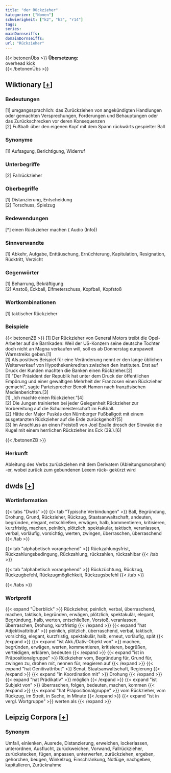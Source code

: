 ```yaml
---
title: "der Rückzieher"
kategorien: ["Nomen"]
schwierigkeit: ["k2", "h3", "r14"]
tags:
series:
mainDornseiffs:
domainDornseiffs:
url: "Rückzieher"
---
```


{{< betonenÜbs >}}
**Übersetzung:**  
overhead kick  
{{< /betonenÜbs >}}

## Wiktionary [[+](https://de.wiktionary.org/wiki/Rückzieher)]

### Bedeutungen
[1] umgangssprachlich: das Zurückziehen von angekündigten Handlungen oder gemachten Versprechungen, Forderungen und  Behauptungen oder das Zurückschrecken vor deren Konsequenzen  
[2] Fußball: über den eigenen Kopf mit dem Spann rückwärts gespielter Ball  

### Synonyme
[1] Aufsagung, Berichtigung, Widerruf  

### Unterbegriffe
[2] Fallrückzieher  

### Oberbegriffe
[1] Distanzierung, Entscheidung  
[2] Torschuss, Spielzug  

### Redewendungen
[*] einen Rückzieher machen ( Audio (Info))  

### Sinnverwandte
[1] Abkehr, Aufgabe, Enttäuschung, Ernüchterung, Kapitulation, Resignation, Rücktritt, Verzicht  

### Gegenwörter
[1] Beharrung, Bekräftigung  
[2] Anstoß, Eckball, Elfmeterschuss, Kopfball, Kopfstoß  

### Wortkombinationen
[1] taktischer Rückzieher  

### Beispiele
{{< betonenZB >}}
[1] Der Rückzieher von General Motors treibt die Opel-Arbeiter auf die Barrikaden: Weil der US-Konzern seine deutsche Tochter doch nicht an Magna verkaufen will, soll es ab Donnerstag europaweit Warnstreiks geben.[1]  
[1] Als positives Beispiel für eine Veränderung nennt er den lange üblichen Weiterverkauf von Hypothekenkrediten zwischen den Instituten. Erst auf Druck der Kunden machten die Banken einen Rückzieher.[2]  
[1] "Der Präsident der Republik hat unter dem Druck der öffentlichen Empörung und einer gewaltigen Mehrheit der Franzosen einen Rückzieher gemacht", sagte Parteisprecher Benoit Hamon nach französischen Medienberichten.[3]  
[1] „Ich machte einen Rückzieher.“[4]  
[2] Die Jungen trainierten bei jeder Gelegenheit Rückzieher zur Vorbereitung auf die Schulmeisterschaft im Fußball.  
[2] Hätte der Major Puskás den Nürnberger Fußballgott mit einem ausgetanzten Rückzieher auf die Erde zurückgeholt?[5]  
[3] Im Anschluss an einen Freistoß von Joel Epalle drosch der Slowake die Kugel mit einem herrlichen Rückzieher ins Eck (39.).[6]  

{{< /betonenZB >}}
### Herkunft
Ableitung des Verbs zurückziehen mit dem Derivatem (Ableitungsmorphem) -er, wobei zurück zum gebundenen Lexem rück- gekürzt wird  



## dwds [[+](https://www.dwds.de/wb/Rückzieher)]

### Wortinformation
{{< tabs "Dwds" >}}
{{< tab "Typische Verbindungen" >}}
Ball, Begründung, Drohung, Grund, Rückzieher, Rückzug, Staatsanwaltschaft, andeuten, begründen, elegant, entschließen, erwägen, halb, kommentieren, kritisieren, kurzfristig, machen, peinlich, plötzlich, spektakulär, taktisch, veranlassen, verbal, vorläufig, vorsichtig, werten, zwingen, überraschen, überraschend
{{< /tab >}}

{{< tab "alphabetisch vorangehend" >}}
Rückzahlungsfrist, Rückzahlungsbedingung, Rückzahlung, rückzahlen, rückzahlbar
{{< /tab >}}

{{< tab "alphabetisch vorangehend" >}}
Rückzüchtung, Rückzug, Rückzugbefehl, Rückzugmöglichkeit, Rückzugsbefehl
{{< /tab >}}

{{< /tabs >}}

### Wortprofil
{{< expand "Überblick" >}} Rückzieher, peinlich, verbal, überraschend, machen, taktisch, begründen, erwägen, plötzlich, spektakulär, elegant, Begründung, halb, werten, entschließen, Vorstoß, veranlassen, überraschen, Drohung, kurzfristig {{< /expand >}}
{{< expand "hat Adjektivattribut" >}} peinlich, plötzlich, überraschend, verbal, taktisch, vorsichtig, elegant, kurzfristig, spektakulär, halb, erneut, vorläufig, spät {{< /expand >}}
{{< expand "ist Akk./Dativ-Objekt von" >}} machen, begründen, erwägen, werten, kommentieren, kritisieren, begrüßen, verteidigen, erklären, bedeuten {{< /expand >}}
{{< expand "ist in Präpositionalgruppe" >}} Rückzieher vom, Begründung für, Grund für, zwingen zu, drohen mit, nennen für, reagieren auf {{< /expand >}}
{{< expand "hat Genitivattribut" >}} Senat, Staatsanwaltschaft, Regierung {{< /expand >}}
{{< expand "in Koordination mit" >}} Drohung {{< /expand >}}
{{< expand "hat Prädikativ" >}} möglich {{< /expand >}}
{{< expand "ist Subjekt von" >}} überraschen, folgen, bedeuten, machen, kommen {{< /expand >}}
{{< expand "hat Präpositionalgruppe" >}} vom Rückzieher, vom Rückzug, im Streit, in Sache, in Minute {{< /expand >}}
{{< expand "ist in vergl. Wortgruppe" >}} werten als {{< /expand >}}

## Leipzig Corpora [[+](https://corpora.uni-leipzig.de/en/res?word=Rückzieher&corpusId=deu_newscrawl-public_2018)]


### Synonym
Umfall, einlenken, Ausrede, Distanzierung, erweichen, lockerlassen, unterordnen, Ausflucht, zurückweichen, Vorwand, Fallrückzieher, zurückstecken, fügen, anpassen, unterwerfen, zurückziehen, ergeben, gehorchen, beugen, Winkelzug, Einschränkung, Notlüge, nachgeben, kapitulieren, Zurücknahme

